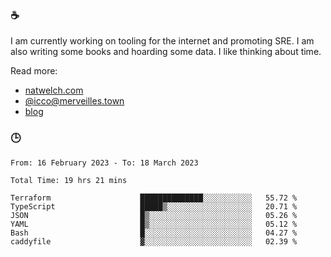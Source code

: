 ### ☕

I am currently working on tooling for the internet and promoting SRE. I am also writing some books and hoarding some data. I like thinking about time. 

Read more:

 - [natwelch.com](https://natwelch.com)
 - [@icco@merveilles.town](https://merveilles.town/@icco)
 - [blog](https://writing.natwelch.com)

### 🕒

<!--START_SECTION:waka-->

```text
From: 16 February 2023 - To: 18 March 2023

Total Time: 19 hrs 21 mins

Terraform                    ██████████████░░░░░░░░░░░   55.72 %
TypeScript                   █████▒░░░░░░░░░░░░░░░░░░░   20.71 %
JSON                         █▒░░░░░░░░░░░░░░░░░░░░░░░   05.26 %
YAML                         █▒░░░░░░░░░░░░░░░░░░░░░░░   05.12 %
Bash                         █░░░░░░░░░░░░░░░░░░░░░░░░   04.27 %
caddyfile                    ▓░░░░░░░░░░░░░░░░░░░░░░░░   02.39 %
```

<!--END_SECTION:waka-->
